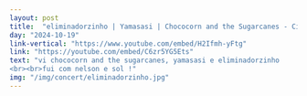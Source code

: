 ```yaml
---
layout: post
title:  "eliminadorzinho | Yamasasi | Chococorn and the Sugarcanes - City Lights Music Hall (SP)"
day: "2024-10-19"
link-vertical: "https://www.youtube.com/embed/H2Ifmh-yFtg"
link: "https://youtube.com/embed/C6zr5YG5Ets"
text: "vi chococorn and the sugarcanes, yamasasi e eliminadorzinho
<br><br>fui com nelson e sol !"
img: "/img/concert/eliminadorzinho.jpg"
---
```


